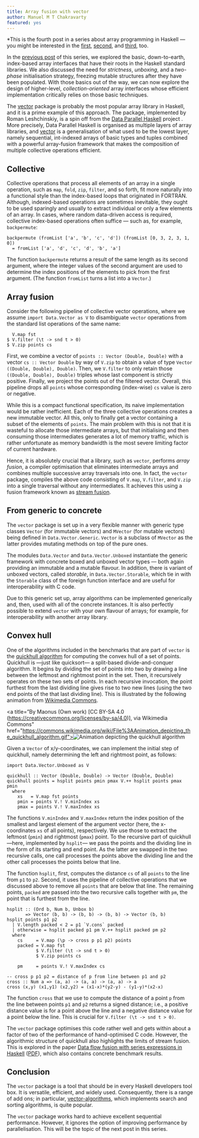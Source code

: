 ```yaml
---
title: Array fusion with vector
author: Manuel M T Chakravarty
featured: yes
---
```


*This is the fourth post in a series about array programming in Haskell — you might be interested in the [first](http://www.tweag.io/posts/2017-08-09-array-programming-in-haskell.html), [second](http://www.tweag.io/posts/2017-08-31-hmatrix.html), and [third](http://www.tweag.io/posts/2017-09-27-array-package.html), too.

In the [previous post](http://www.tweag.io/posts/2017-09-27-array-package.html) of this series, we explored the basic, down-to-earth, index-based array interfaces that have their roots in the Haskell standard libraries. We also discussed the need for *strictness*, *unboxing*, and a *two-phase* initialisation strategy, freezing mutable structures after they have been populated. With those basics out of the way, we can now explore the design of higher-level, *collection-oriented* array interfaces whose efficient implementation critically relies on those basic techniques.

The [vector](https://hackage.haskell.org/package/vector) package is probably the most popular array library in Haskell, and it is a prime example of this approach. The package, implemented by Roman Leshchinskiy, is a spin off from the [Data Parallel Haskell](https://wiki.haskell.org/GHC/Data_Parallel_Haskell) project . More precisely, Data Parallel Haskell is organised as multiple layers of array libraries, and [vector](https://hackage.haskell.org/package/vector) is a generalisation of what used to be the lowest layer, namely sequential, int-indexed arrays of basic types and tuples combined with a powerful array-fusion framework that makes the composition of multiple collective operations efficient.

## Collective
Collective operations that process all elements of an array in a single operation, such as `map`, `fold`, `zip`, `filter`, and so forth, fit more naturally into a functional style than the index-based loops that originated in FORTRAN. Although, indexed-based operations are sometimes inevitable, they ought to be used sparingly and usually to extract individual or only a few elements of an array. In cases, where random data-driven access is required, collective index-based operations often suffice — such as, for example, `backpermute`:

```
backpermute (fromList ['a', 'b', 'c', 'd']) (fromList [0, 3, 2, 3, 1, 0])
  = fromList ['a', 'd', 'c', 'd', 'b', 'a']
```

The function `backpermute` returns a result of the same length as its second argument, where the integer values of the second argument are used to determine the index positions of the elements to pick from the first argument. (The function `fromList` turns a list into a `Vector`.)

## Array fusion
Consider the following pipeline of collective vector operations, where we assume `import Data.Vector as V` to disambiguate `vector` operations from the standard list operations of the same name:

```
  V.map fst
$ V.filter (\t -> snd t > 0)
$ V.zip points cs
```

First, we combine a vector of `points :: Vector (Double, Double)` with a vector `cs :: Vector Double` by way of `V.zip` to obtain a value of type `Vector ((Double, Double), Double)`. Then, we `V.filter` to only retain those `((Double, Double), Double)` triples whose last component is strictly positive. Finally, we project the points out of the filtered vector. Overall, this pipeline drops all `points` whose corresponding (index-wise) `cs` value is zero or negative.

While this is a compact functional specification, its naive implementation would be rather inefficient. Each of the three collective operations creates a new immutable vector. All this, only to finally get a vector containing a subset of the elements of `points`. The main problem with this is not that it is wasteful to allocate those intermediate arrays, but that initialising and then consuming those intermediates generates a lot of memory traffic, which is rather unfortunate as memory bandwidth is the most severe limiting factor of current hardware.

Hence, it is absolutely crucial that a library, such as `vector`, performs *array fusion*, a compiler optimisation that eliminates intermediate arrays and combines multiple successive array traversals into one. In fact, the `vector` package, compiles the above code consisting of `V.map`, `V.filter`, and `V.zip` into a single traversal without any intermediates. It achieves this using a fusion framework known as [stream fusion](http://citeseerx.ist.psu.edu/viewdoc/summary?doi=10.1.1.421.8551).

## From generic to concrete
The `vector` package is set up in a very flexible manner with generic type classes `Vector` (for immutable vectors) and `MVector` (for mutable vectors) being defined in `Data.Vector.Generic`.  `Vector` is a subclass of `MVector` as the latter provides mutating methods on top of the pure ones. 

The modules `Data.Vector` and `Data.Vector.Unboxed` instantiate the generic framework with concrete boxed and unboxed vector types — both again providing an immutable and a mutable flavour. In addition, there is variant of unboxed vectors, called *storable*, in `Data.Vector.Storable`, which tie in with the `Storable` class of the foreign function interface and are useful for interoperability with C code.

Due to this generic set up, array algorithms can be implemented generically and, then, used with all of the concrete instances. It is also perfectly possible to extend `vector` with your own flavour of arrays; for example, for interoperability with another array library.

## Convex hull
One of the algorithms included in the benchmarks that are part of `vector` is the [quickhull algorithm](https://en.wikipedia.org/wiki/Quickhull) for computing the convex hull of a set of points. Quickhull is —just like quicksort— a split-based divide-and-conquer algorithm. It begins by dividing the set of points into two by drawing a line between the leftmost and rightmost point in the set. Then, it recursively operates on these two sets of points. In each recursive invocation, the point furthest from the last dividing line gives rise to two new lines (using the two end points of the that last dividing line). This is illustrated by the following animation from [Wikimedia Commons](https://commons.wikimedia.org/).

<a title=”By Maonus (Own work) [CC BY-SA 4.0 (https://creativecommons.org/licenses/by-sa/4.0)], via Wikimedia Commons" href="https://commons.wikimedia.org/wiki/File%3AAnimation_depicting_the_quickhull_algorithm.gif"><img style="max-width: 100%;max-height: 100%;" alt="Animation depicting the quickhull algorithm" src="https://upload.wikimedia.org/wikipedia/commons/4/42/Animation_depicting_the_quickhull_algorithm.gif"/></a>

Given a `Vector` of x/y-coordinates, we can implement the initial step of quickhull, namely determining the left and rightmost point, as follows:

```
import Data.Vector.Unboxed as V

quickhull :: Vector (Double, Double) -> Vector (Double, Double)
quickhull points = hsplit points pmin pmax V.++ hsplit points pmax pmin
  where
    xs   = V.map fst points
    pmin = points V.! V.minIndex xs
    pmax = points V.! V.maxIndex xs
```

The functions `V.minIndex` and `V.maxIndex` return the index position of the smallest and largest element of the argument vector (here, the x-coordinates `xs` of all points), respectively. We use those to extract the leftmost (`pmin`) and rightmost (`pmax`) point. To the recursive part of quickhull —here, implemented by `hsplit`— we pass the points and the dividing line in the form of its starting and end point. As the latter are swapped in the two recursive calls, one call processes the points above the dividing line and the other call processes the points below that line.

The function `hsplit`, first, computes the distance `cs` of all `points` to the line from `p1` to `p2`. Second, it uses the pipeline of collective operations that we discussed above to remove all `points` that are below that line. The remaining points, `packed` are passed into the two recursive calls together with `pm`, the point that is furthest from the line.

```
hsplit :: (Ord b, Num b, Unbox b) 
       => Vector (b, b) -> (b, b) -> (b, b) -> Vector (b, b)
hsplit points p1 p2
  | V.length packed < 2 = p1 `V.cons` packed
  | otherwise = hsplit packed p1 pm V.++ hsplit packed pm p2
  where
    cs     = V.map (\p -> cross p p1 p2) points
    packed = V.map fst
           $ V.filter (\t -> snd t > 0)
           $ V.zip points cs

    pm     = points V.! V.maxIndex cs

-- cross p p1 p2 = distance of p from line between p1 and p2
cross :: Num a => (a, a) -> (a, a) -> (a, a) -> a
cross (x,y) (x1,y1) (x2,y2) = (x1-x)*(y2-y) - (y1-y)*(x2-x)
```

The function `cross` that we use to compute the distance of a point `p` from the line between points `p1` and `p2` returns a signed distance; i.e., a positive distance value is for a point above the line and a negative distance value for a point below the line. This is crucial for `V.filter (\t -> snd t > 0)`.

The `vector` package optimises this code rather well and gets within about a factor of two of the performance of hand-optimised C code. However, the algorithmic structure of quickhull also highlights the limits of stream fusion. This is explored in the paper [Data flow fusion with series expressions in Haskell](https://dl.acm.org/citation.cfm?doid=2503778.2503782) ([PDF](http://benl.ouroborus.net/papers/2013-series/flow-Haskell2013-rev1.pdf)), which also contains concrete benchmark results.

## Conclusion
The `vector` package is a tool that should be in every Haskell developers tool box. It is versatile, efficient, and widely used. Consequently, there is a range of add ons; in particular, [vector-algorithms](https://hackage.haskell.org/package/vector-algorithms), which implements search and sorting algorithms, is quite popular.

The `vector` package works hard to achieve excellent sequential performance. However, it ignores the option of improving performance by parallelisation. This will be the topic of the next post in this series.
